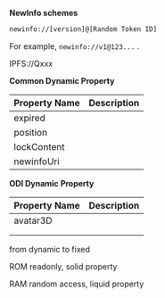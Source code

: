 



**NewInfo schemes**

```bash
newinfo://[version]@[Random Token ID]
```

For example, `newinfo://v1@123...` .

IPFS://Qxxx



**Common Dynamic Property**

| Property Name | Description |
| ------------- | ----------- |
| expired       |             |
| position      |             |
| lockContent   |             |
| newinfoUri    |             |



**ODI Dynamic Property**

| Property Name | Description |
| ------------- | ----------- |
| avatar3D      |             |
|               |             |
|               |             |



from dynamic to fixed

ROM readonly, solid property

RAM random access,  liquid property
